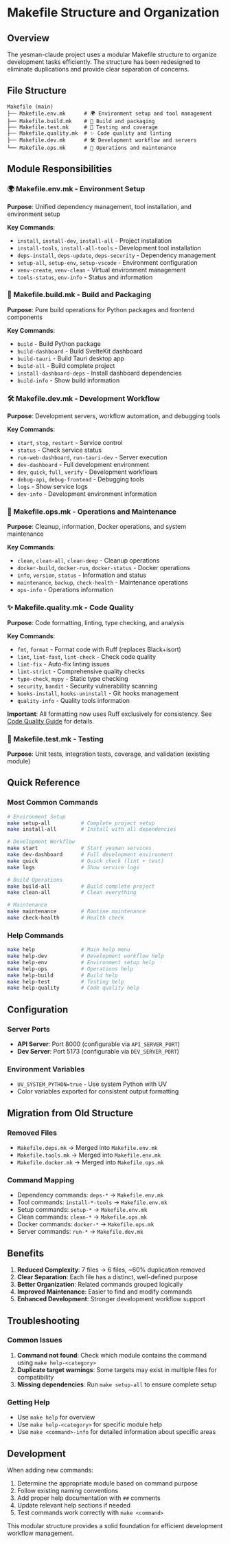 # Makefile Structure and Organization

## Overview

The yesman-claude project uses a modular Makefile structure to organize development tasks efficiently. The structure has
been redesigned to eliminate duplications and provide clear separation of concerns.

## File Structure

```
Makefile (main)
├── Makefile.env.mk      # 🌍 Environment setup and tool management
├── Makefile.build.mk    # 🔨 Build and packaging
├── Makefile.test.mk     # 🧪 Testing and coverage
├── Makefile.quality.mk  # ✨ Code quality and linting
├── Makefile.dev.mk      # 🛠️ Development workflow and servers
└── Makefile.ops.mk      # 🔧 Operations and maintenance
```

## Module Responsibilities

### 🌍 Makefile.env.mk - Environment Setup

**Purpose**: Unified dependency management, tool installation, and environment setup

**Key Commands**:

- `install`, `install-dev`, `install-all` - Project installation
- `install-tools`, `install-all-tools` - Development tool installation
- `deps-install`, `deps-update`, `deps-security` - Dependency management
- `setup-all`, `setup-env`, `setup-vscode` - Environment configuration
- `venv-create`, `venv-clean` - Virtual environment management
- `tools-status`, `env-info` - Status and information

### 🔨 Makefile.build.mk - Build and Packaging

**Purpose**: Pure build operations for Python packages and frontend components

**Key Commands**:

- `build` - Build Python package
- `build-dashboard` - Build SvelteKit dashboard
- `build-tauri` - Build Tauri desktop app
- `build-all` - Build complete project
- `install-dashboard-deps` - Install dashboard dependencies
- `build-info` - Show build information

### 🛠️ Makefile.dev.mk - Development Workflow

**Purpose**: Development servers, workflow automation, and debugging tools

**Key Commands**:

- `start`, `stop`, `restart` - Service control
- `status` - Check service status
- `run-web-dashboard`, `run-tauri-dev` - Server execution
- `dev-dashboard` - Full development environment
- `dev`, `quick`, `full`, `verify` - Development workflows
- `debug-api`, `debug-frontend` - Debugging tools
- `logs` - Show service logs
- `dev-info` - Development environment information

### 🔧 Makefile.ops.mk - Operations and Maintenance

**Purpose**: Cleanup, information, Docker operations, and system maintenance

**Key Commands**:

- `clean`, `clean-all`, `clean-deep` - Cleanup operations
- `docker-build`, `docker-run`, `docker-status` - Docker operations
- `info`, `version`, `status` - Information and status
- `maintenance`, `backup`, `check-health` - Maintenance operations
- `ops-info` - Operations information

### ✨ Makefile.quality.mk - Code Quality

**Purpose**: Code formatting, linting, type checking, and analysis

**Key Commands**:

- `fmt`, `format` - Format code with Ruff (replaces Black+isort)
- `lint`, `lint-fast`, `lint-check` - Check code quality
- `lint-fix` - Auto-fix linting issues
- `lint-strict` - Comprehensive quality checks
- `type-check`, `mypy` - Static type checking
- `security`, `bandit` - Security vulnerability scanning
- `hooks-install`, `hooks-uninstall` - Git hooks management
- `quality-info` - Quality tools information

**Important**: All formatting now uses Ruff exclusively for consistency. See [Code Quality Guide](/docs/development/code-quality-guide.md) for details.

### 🧪 Makefile.test.mk - Testing

**Purpose**: Unit tests, integration tests, coverage, and validation (existing module)

## Quick Reference

### Most Common Commands

```bash
# Environment Setup
make setup-all          # Complete project setup
make install-all        # Install with all dependencies

# Development Workflow
make start              # Start yesman services
make dev-dashboard      # Full development environment
make quick              # Quick check (lint + test)
make logs               # Show service logs

# Build Operations
make build-all          # Build complete project
make clean-all          # Clean everything

# Maintenance
make maintenance        # Routine maintenance
make check-health       # Health check
```

### Help Commands

```bash
make help               # Main help menu
make help-dev           # Development workflow help
make help-env           # Environment setup help
make help-ops           # Operations help
make help-build         # Build help
make help-test          # Testing help
make help-quality       # Code quality help
```

## Configuration

### Server Ports

- **API Server**: Port 8000 (configurable via `API_SERVER_PORT`)
- **Dev Server**: Port 5173 (configurable via `DEV_SERVER_PORT`)

### Environment Variables

- `UV_SYSTEM_PYTHON=true` - Use system Python with UV
- Color variables exported for consistent output formatting

## Migration from Old Structure

### Removed Files

- `Makefile.deps.mk` → Merged into `Makefile.env.mk`
- `Makefile.tools.mk` → Merged into `Makefile.env.mk`
- `Makefile.docker.mk` → Merged into `Makefile.ops.mk`

### Command Mapping

- Dependency commands: `deps-*` → `Makefile.env.mk`
- Tool commands: `install-*-tools` → `Makefile.env.mk`
- Setup commands: `setup-*` → `Makefile.env.mk`
- Clean commands: `clean-*` → `Makefile.ops.mk`
- Docker commands: `docker-*` → `Makefile.ops.mk`
- Server commands: `run-*` → `Makefile.dev.mk`

## Benefits

1. **Reduced Complexity**: 7 files → 6 files, ~60% duplication removed
1. **Clear Separation**: Each file has a distinct, well-defined purpose
1. **Better Organization**: Related commands grouped logically
1. **Improved Maintenance**: Easier to find and modify commands
1. **Enhanced Development**: Stronger development workflow support

## Troubleshooting

### Common Issues

1. **Command not found**: Check which module contains the command using `make help-<category>`
1. **Duplicate target warnings**: Some targets may exist in multiple files for compatibility
1. **Missing dependencies**: Run `make setup-all` to ensure complete setup

### Getting Help

- Use `make help` for overview
- Use `make help-<category>` for specific module help
- Use `make <command>-info` for detailed information about specific areas

## Development

When adding new commands:

1. Determine the appropriate module based on command purpose
1. Follow existing naming conventions
1. Add proper help documentation with `##` comments
1. Update relevant help sections if needed
1. Test commands work correctly with `make <command>`

This modular structure provides a solid foundation for efficient development workflow management.
